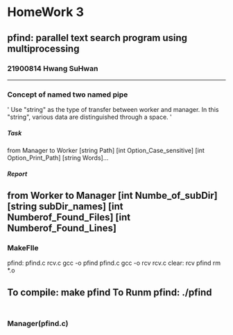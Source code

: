 # HomeWork 3 
## pfind: parallel text search program using multiprocessing
### 21900814 Hwang SuHwan
--------------------
### Concept of named two named pipe
'
Use "string" as the type of transfer between worker and manager.
In this "string", various data are distinguished through a space.
'
##### Task
from Manager to Worker
[string Path] [int Option_Case_sensitive] [int Option_Print_Path] [string Words]...
##### Report
from Worker to Manager
[int Numbe_of_subDir] [string subDir_names] [int Numberof_Found_Files] [int Numberof_Found_Lines]
--------------------
### MakeFIle
pfind: pfind.c rcv.c
	gcc -o pfind pfind.c
	gcc -o rcv rcv.c
clear: rcv pfind
	rm *.o
  
 To compile: make pfind
 To Runm pfind: ./pfind <option> <dir> <words>
---------------------
  ### Manager(pfind.c)

 
